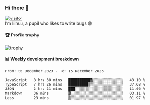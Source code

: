 ### Hi there 👋
[![visitor](https://visitor-badge.glitch.me/badge?page_id=liihuu&right_color=blue)](https://github.com/liihuu)<br>
I’m liihuu, a pupil who likes to write bugs.😄


#### 🏆 Profile trophy
[![trophy](https://github-profile-trophy.vercel.app?username=liihuu&margin-w=16&margin-h=16&rank=-C,-B)](https://github.com/liihuu)


#### 📊 Weekly development breakdown
<!--START_SECTION:waka-->

```txt
From: 08 December 2023 - To: 15 December 2023

JavaScript   8 hrs 30 mins   ██████████▓░░░░░░░░░░░░░░   43.10 %
TypeScript   7 hrs 26 mins   █████████▒░░░░░░░░░░░░░░░   37.68 %
JSON         2 hrs 21 mins   ███░░░░░░░░░░░░░░░░░░░░░░   11.96 %
Markdown     36 mins         ▓░░░░░░░░░░░░░░░░░░░░░░░░   03.11 %
Less         23 mins         ▒░░░░░░░░░░░░░░░░░░░░░░░░   01.97 %
```

<!--END_SECTION:waka-->

<!--
**liihuu/liihuu** is a ✨ _special_ ✨ repository because its `README.md` (this file) appears on your GitHub profile.

Here are some ideas to get you started:

- 🔭 I’m currently working on ...
- 🌱 I’m currently learning ...
- 👯 I’m looking to collaborate on ...
- 🤔 I’m looking for help with ...
- 💬 Ask me about ...
- 📫 How to reach me: ...
- 😄 Pronouns: ...
- ⚡ Fun fact: ...
-->

